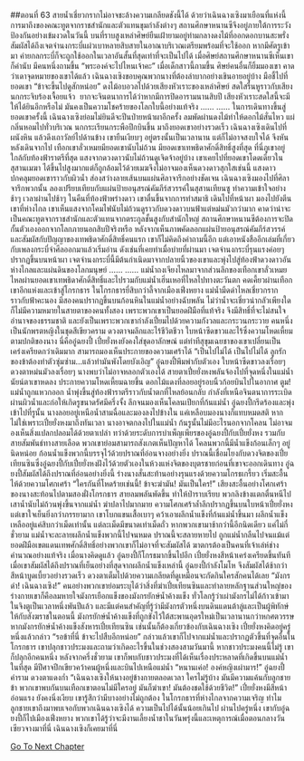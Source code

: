 ##ตอนที่ 63 สายน้ำเชี่ยวกรากไม่อาจชะล้างความเกลียดชังนี้ได้
ด้วยว่าเฉินฉางเซิงมาเยือนที่แห่งนี้ การมาถึงของคณะทูตจากราชสำนักและตัวแทนขุมกำลังต่างๆ สถานศึกษาหนานซีจึงอยู่ภายใต้การระวังป้องกันอย่างเข้มงวดในวันนี้ บนที่ราบสูงเหล่าศิษย์ยืนเฝ้ายามอยู่ท่ามกลางดงไม้ที่ออกดอกบานสะพรั่ง สัมผัสได้ถึงเจตจำนงกระบี่แผ่วเบาหลายสิบสายในอาณาบริเวณเตรียมพร้อมที่จะใช้ออก หากมีศัตรูเข้ามา ค่ายกลกระบี่ก็จะถูกใช้ออกในเวลาอันสั้นที่สุดเท่าที่จะเป็นไปได้
เมื่อศิษย์สถานศึกษาหนานซีเห็นเขา ก็คำนับ มีคนหนึ่งถามขึ้น “พระองค์จะไปไหนเจ้าคะ”
เมื่อเด็กสาวนี้ถามขึ้น ศิษย์คนอื่นก็ยิ้มมองเขา คาดว่าเดาจุดหมายของเขาได้แล้ว
เฉินฉางเซิงขอบคุณพวกนางที่ต้องลำบากอย่างเขินอายอยู่บ้าง มือชี้ไปที่ยอดเขา “ข้าจะขึ้นไปดูสักหน่อย”
ดงไม้อบอวลไปด้วยเสียงหัวเราะของเหล่าศิษย์ สดใสรื่นหูราวกับเสียงนกกระจิบร้องเจื้อยแจ้ว
 ยากจะจินตนาการได้ว่าหากมีการปิดอารามนานสิบปี เสียงหัวเราะสดใสนี้จะมีให้ได้ยินอีกหรือไม่ มันคงเป็นความโชคร้ายของโลกใบนี้อย่างแท้จริง
……
……
ในการเดินทางขึ้นสู่ยอดเขาครั้งนี้ เฉินฉางเซิงย่อมไม่ยินดีจะปีนป่ายหน้าผาอีกครั้ง ลมพัดผ่านดงไม้ทำให้ดอกไม้สั่นไหว แผ่กลิ่นหอมไปทั่วบริเวณ นกกระเรียนกระพือปีกบินขึ้น มาถึงยอดเขาอย่างรวดเร็ว
เฉินฉางเซิงเดินไปที่ผนังหิน แล้วดึงเถาวัลย์ไปด้านข้าง เขายืนเงียบๆ อยู่ตรงนั้นเป็นเวลานาน แต่ก็ไม่อาจสงบใจได้ จึงหันหลังเดินจากไป
เทือกเขาลั่วเหมยมียอดเขานับไม่ถ้วน มียอดเขาเทพธิดาศักดิ์สิทธิ์สูงที่สุด ที่นี่ภูเขาอยู่ใกล้กับท้องฟ้าราตรีที่สุด แสงจากดวงดาวนับไม่ถ้วนดูเจิดจ้าอยู่บ้าง
เขาเคยไปที่ยอดเขาโดดเดี่ยวในสุสานเมฆา ได้ขึ้นไปสูงมากแต่ก็ถูกล้อมไว้ด้วยเมฆจึงไม่อาจมองเห็นดวงดาวสุกใสเช่นนี้
แสงดาวปกคลุมยอดเขาราวกับผิวน้ำ ส่องสว่างลายเส้นบนแผ่นศิลาจารึกอย่างชัดเจน
เฉินฉางเซิงมองไปที่ศิลาจารึกพวกนั้น ลองเปรียบเทียบกับแผ่นป้ายอนุสรณ์คัมภีร์สวรรค์ในสุสานเทียนซู ทำความเข้าใจอย่างช้าๆ
เวลาผ่านไปช้าๆ ในคืนที่ท้องฟ้าพร่างดาว เขาตื่นขึ้นจากการทำสมาธิ เดินไปที่หน้าผา มองไปยังตีนเขาที่ห่างไกล
เขาเห็นแสงจากโคมไฟนับไม่ถ้วนดูราวกับดวงดาวบนฟ้าแต่หม่นมัวกว่ามาก คาดว่าน่าจะเป็นคณะทูตจากราชสำนักและตัวแทนจากตระกูลชั้นสูงกับสำนักใหญ่
สถานศึกษาหนานซีต้องการจะปิดกั้นตัวเองออกจากโลกภายนอกสิบปีจริงหรือ หลังจากเห็นภาพคัดลอกแผ่นป้ายอนุสรณ์คัมภีร์สวรรค์และสัมผัสกับปัญญาของเทพธิดาศักดิ์สิทธิ์คนแรก เขาก็ไม่คิดถึงคำถามนี้อีก แต่เอาหนังสืออีกเล่มที่เกี่ยวกับเพลงกระบี่จำศีลออกมาแล้วเริ่มอ่าน ดังเช่นที่เคยทำเมื่อบ่ายที่ผ่านมา เจตจำนงกระบี่รุนแรงค่อยๆ ปรากฏขึ้นบนหน้าผา
เจตจำนงกระบี่นี้มีต้นกำเนิดมาจากปลายนิ้วของเขาและพุ่งไปสู่ท้องฟ้าดวงดาวอันห่างไกลและแผ่นดินของโลกมนุษย์
……
……
แม่น้ำถงเจียงไหลมาจากส่วนลึกของเทือกเขาลั่วเหมย ไหลผ่านยอดเขาเทพธิดาศักดิ์สิทธิ์และไปรวมกับแม่น้ำเฮิ่นเหอที่ไหลไปทางตะวันตก คดเคี้ยวผ่านเทือกเขาอีกแห่งและเข้าสู่โกรกธาร
ในโกรกธารยี่สิบกว่าลี้จากเมืองเฟิ่งหยาง แม่น้ำมืดดำไหลเชี่ยวกรากราวกับฟ้าคะนอง
มีสองคนปรากฏขึ้นบนก้อนหินในแม่น้ำอย่างฉับพลัน ไม่ว่าน้ำจะเชี่ยวน่ากลัวเพียงใด ก็ไม่มีความหมายในสายตาของคนทั้งสอง
เพราะพวกเขาเป็นยอดฝีมือที่แท้จริง จึงมีสิทธิ์ที่จะไม่สนใจอำนาจของธรรมชาติ และยังเป็นเพราะพวกเขากำลังเปี่ยมไปด้วยความกังวลและกระวนกระวาย
คนหนึ่งเป็นนักพรตหญิงในชุดสีเขียวคราม ดวงตาจมลึกและไร้ชีวิตชีวา ใบหน้าซึดขาวและไร้ซึ่งความโหดเหี้ยมตามปกติของนาง นี่คืออู๋ฉยงปี้
เปี๋ยยั่งหงยังคงใส่ชุดอาลักษณ์ แต่ท่าทีสุขุมเฉยชาของเขาเปลี่ยนเป็นเคร่งเครียดกว่าเดิมมาก สามารถมองเห็นประกายของความเศร้าได้
“เป็นไปไม่ได้ เป็นไปไม่ได้ ลูกรักของข้าต้องทำตัวซุ่มซ่าม...แล้วทำมันพังโดยบังเอิญ”
อู๋ฉยงปี้พึมพำกับตัวเอง ใบหน้าซีดขาวลงเรื่อยๆ ดวงตาหม่นมัวลงเรื่อยๆ นางพบว่าไม่อาจหลอกตัวเองได้
สายตาเปี๋ยยั่งหงพลันจ้องไปที่จุดหนึ่งในแม่น้ำ นัยน์ตาเขาหดลง ประกายความโหดเหี้ยมฉายขึ้น ดอกไม้แดงที่ลอยอยู่รอบนิ้วก้อยบินไปในอากาศ
ตูม! แม่น้ำถูกแหวกออก น้ำพุ่งขึ้นสู่ท้องฟ้าราตรีราวกับน้ำตกที่ไหลย้อนกลับ
กำลังที่เหนือจินตนาการระเบิดผ่านผิวน้ำและก่อให้เกิดรูขนาดรัศมีครึ่งจั้ง ลึกจนมองเห็นโคลนเปียกที่ก้นแม่น้ำ
อู๋ฉยงปี้กรีดร้องและพุ่งเข้าไปที่รูนั้น นางลอยอยู่เหนือน้ำสามฉื่อและมองลงไปข้างใน
แค่เหลือบมองนางก็แทบหมดสติ หากไม่ใช่เพราะเปี๋ยยั่งหงมาถึงทันเวลา นางอาจตกลงไปในแม่น้ำ
ก้นรูนั้นไม่มีอะไรนอกจากโคลน ไม่อาจมองเห็นสิ่งแปลกปลอมได้ด้วยตาเปล่า ทว่าด้วยระดับการบำเพ็ญเพียรของอู๋ฉยงปี้กับเปี๋ยยั่งหง รวมกับสายสัมพันธ์ทางสายเลือด พวกเขาย่อมสามารถสังเกตเห็นปัญหาได้
โคลนพวกนี้มีน้ำแข็งก้อนเล็กๆ อยู่นิดหน่อย ก้อนน้ำแข็งพวกนี้บรรจุไว้ด้วยปราณที่อ่อนจางอย่างยิ่ง
ปราณนี้เชื่อมโยงกับดวงจิตของเปี๋ยเทียนซินซึ่งอู๋ฉยงปี้กับเปี๋ยยั่งหงฝังไว้ด้วยตัวเองในห้วงแห่งจิตของบุตรชายก่อนที่เขาจะออกเดินทาง
อู๋ฉยงปี้สัมผัสได้ถึงปราณที่อ่อนอย่างยิ่งนี้ ร่างนางสั่นสะท้านอย่างรุนแรงด้วยความโกรธเกรี้ยว เริ่มสะอื้นไห้ด้วยความโศกเศร้า
“ใครกันที่โหดร้ายเช่นนี้! ข้าจะฆ่ามัน! มันเป็นใคร!”
เสียงสะอื้นอย่างโศกเศร้าของนางสะท้อนไปตามสองฝั่งโกรกธาร สายลมพลันพัดขึ้น ทำให้ป่าราบเรียบ พวกลิงข้างแตกตื่นหนีไป เสาน้ำนับไม่ถ้วนพุ่งขึ้นจากแม่น้ำ ฆ่าปลาไปมากมาย
ความโศกเศร้าล้ำลึกปรากฏขึ้นบนใบหน้าเปี๋ยยั่งหง แต่เขาใจเย็นยิ่งกว่าภรรยามาก เขาโบกแขนเสื้อเบาๆ คว้าเอาผลึกน้ำแข็งที่ก้นแม่น้ำขึ้นมา
ผลึกน้ำแข็งเหลืออยู่แค่สิบกว่าเม็ดเท่านั้น แต่ละเม็ดมีขนาดเท่าเม็ดถั่ว หากพวกเขามาช้ากว่านี้อีกนิดเดียว แค่ไม่กี่ชั่วยาม แม่น้ำจะละลายผลึกน้ำแข็งพวกนี้ไปจนหมด ปราณนี้จะสลายหายไป ถูกแม่น้ำกลืนไปจนแม้แต่ยอดฝีมือเขตแดนเทพศักดิ์สิทธิ์อย่างพวกเขาก็ไม่อาจที่จะสัมผัสได้
ฆาตกรต้องเป็นคนที่เจ้าเล่ห์ช่างคำนวณอย่างแท้จริง
เมื่อนางคิดดูแล้ว อู๋ฉยงปี้ก็โกรธมากขึ้นไปอีก
เปี๋ยยั่งหงสีหน้าเคร่งเครียดขึ้นทันที เมื่อเขาสัมผัสได้ถึงปราณที่เย็นอย่างที่สุดจากผลึกน้ำแข็งเหล่านี้
อู๋ฉยงปี้กำลังโมโห จึงสัมผัสได้ช้ากว่า สีหน้าบูดเบี้ยวอย่างรวดเร็ว ดวงตาเต็มไปด้วยความเกลียดที่ดูเหมือนจะกัดกินใครสักคนได้เลย
“มังกรดำ! เฉินฉางเซิง!”
คนอย่างพวกเขาย่อมระบุได้ว่าสิ่งที่ฆ่าเปี๋ยเทียนซินและทำลายหลักฐานส่วนใหญ่ของร่างกายเขาก็คือลมหายใจมังกรเยือกแข็งของมังกรยักษ์น้ำค้างแข็ง
ทั่วโลกรู้ว่าเผ่ามังกรไม่ได้ก้าวเข้ามาในจิงตูเป็นเวลาหนึ่งพันปีแล้ว และมีแต่คนสำคัญที่รู้ว่ามีมังกรตัวหนึ่งบนดินแดนต้าลู่และเป็นผู้พิทักษ์ให้กับสังฆราชในตอนนี้ มังกรยักษ์น้ำค้างแข็งที่ถูกขังไว้ใต้สะพานอุดรใหม่เป็นเวลานานกว่าหกศตวรรษ
หากมังกรยักษ์น้ำค้างแข็งสังหารเปี๋ยเทียนซิน เช่นนั้นก็ต้องเกี่ยวข้องกับเฉินฉางเซิง
เปี๋ยยั่งหงคิดอยู่ครู่หนึ่งแล้วกล่าว “รอข้าที่นี่ ข้าจะไปสืบอีกหน่อย”
กล่าวแล้วเขาก็ไปจากแม่น้ำและปรากฏตัวขึ้นที่จุดอื่นในโกรกธาร เขาปลุกชาวประมงและถามว่าเกิดอะไรขึ้นในช่วงสองสามวันมานี้
หากชาวประมงคนนี้ไม่รู้ เขาก็ปลุกอีกคนหนึ่ง หลังจากครึ่งชั่วยาม เขาก็พบกับชาวประมงที่ได้เห็นเรื่องประหลาดที่เกิดขึ้นบนแม่น้ำในที่สุด
มีปีศาจปีกเขียวคว้าคนผู้หนึ่งและบินไปเหนือแม่น้ำ
“หนานเค่อ! องค์หญิงเผ่ามาร!” อู๋ฉยงปี้คำราม ดวงตาแดงก่ำ “เฉินฉางเซิงให้นางอยู่ข้างกายตลอดเวลา ใครไม่รู้บ้าง มันมีความแค้นกับลูกชายข้า พวกเขาพบกันบนเทือกเขาตอนไม่มีใครอยู่ มันก็ฆ่าเขา! มันต้องชดใช้ด้วยชีวิต!”
เปี๋ยยั่งหงมีสีหน้าอ่อนแรง ยังคงนิ่งเงียบ
เขารู้สึกว่ามีบางอย่างไม่ถูกต้อง
ในโกรกธารที่ห่างไกลจากความเจริญ ทำไมลูกชายเขาถึงมาพบเจอกับพวกเฉินฉางเซิงได้
ความเป็นไปได้นั้นน้อยเกินไป
ผ่านไปครู่หนึ่ง เขากับอู๋ฉยงปี้ก็ไปเมืองเฟิ่งหยาง พวกเขาได้รู้ว่าจะมีงานเลี้ยงน้ำชาในวันพรุ่งนี้และเหตุการณ์เมื่อตอนกลางวัน
เซียวจางมาที่นี่
เฉินฉางเซิงก็เคยมาที่นี่


[Go To Next Chapter]( ./890.md)